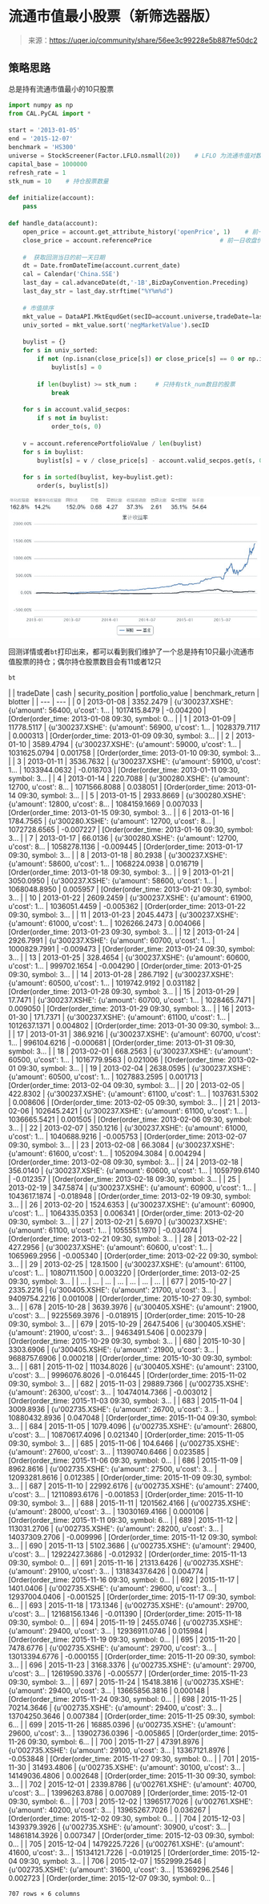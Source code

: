 

# 流通市值最小股票（新筛选器版）

> 来源：https://uqer.io/community/share/56ee3c99228e5b887fe50dc2

## 策略思路

总是持有流通市值最小的10只股票

```py
import numpy as np
from CAL.PyCAL import *

start = '2013-01-05'
end = '2015-12-07'
benchmark = 'HS300'
universe = StockScreener(Factor.LFLO.nsmall(20))    # LFLO 为流通市值对数，LCAP 为总市值对数
capital_base = 1000000
refresh_rate = 1
stk_num = 10    # 持仓股票数量

def initialize(account):
    pass

def handle_data(account): 
    open_price = account.get_attribute_history('openPrice', 1)    # 前一日开盘价
    close_price = account.referencePrice                   # 前一日收盘价
    
    #  获取回测当日的前一天日期
    dt = Date.fromDateTime(account.current_date)
    cal = Calendar('China.SSE')
    last_day = cal.advanceDate(dt,'-1B',BizDayConvention.Preceding)            #计算出倒数第一个交易日
    last_day_str = last_day.strftime("%Y%m%d")
    
    # 市值排序
    mkt_value = DataAPI.MktEqudGet(secID=account.universe,tradeDate=last_day_str,field="secID,negMarketValue",pandas="1")
    univ_sorted = mkt_value.sort('negMarketValue').secID
    
    buylist = {}
    for s in univ_sorted: 
        if not (np.isnan(close_price[s]) or close_price[s] == 0 or np.isnan(open_price[s]) or open_price[s] == 0):
            buylist[s] = 0
            
        if len(buylist) >= stk_num :     # 只持有stk_num数目的股票
            break
    
    for s in account.valid_secpos:
        if s not in buylist:
            order_to(s, 0)
            
    v = account.referencePortfolioValue / len(buylist) 
    for s in buylist:
        buylist[s] = v / close_price[s] - account.valid_secpos.get(s, 0)
    
    for s in sorted(buylist, key=buylist.get):
        order(s, buylist[s])
```

![](img/20160730162902.jpg)

回测详情或者`bt`打印出来，都可以看到我们维护了一个总是持有10只最小流通市值股票的持仓；偶尔持仓股票数目会有11或者12只

```py
bt
```


| | tradeDate | cash | security_position | portfolio_value | benchmark_return | blotter |
| --- | --- |
| 0 | 2013-01-08 | 3352.2479 | {u'300237.XSHE': {u'amount': 56400, u'cost': 1... | 1017415.8479 | -0.004200 | [Order(order_time: 2013-01-08 09:30, symbol: 0... |
| 1 | 2013-01-09 | 11778.5117 | {u'300237.XSHE': {u'amount': 56900, u'cost': 1... | 1028379.7117 | 0.000313 | [Order(order_time: 2013-01-09 09:30, symbol: 3... |
| 2 | 2013-01-10 | 3589.4794 | {u'300237.XSHE': {u'amount': 59000, u'cost': 1... | 1031625.0794 | 0.001758 | [Order(order_time: 2013-01-10 09:30, symbol: 3... |
| 3 | 2013-01-11 | 3536.7632 | {u'300237.XSHE': {u'amount': 59100, u'cost': 1... | 1033944.0632 | -0.018703 | [Order(order_time: 2013-01-11 09:30, symbol: 3... |
| 4 | 2013-01-14 | 220.7088 | {u'300280.XSHE': {u'amount': 12700, u'cost': 8... | 1071566.8088 | 0.038051 | [Order(order_time: 2013-01-14 09:30, symbol: 3... |
| 5 | 2013-01-15 | 2933.8669 | {u'300280.XSHE': {u'amount': 12800, u'cost': 8... | 1084159.1669 | 0.007033 | [Order(order_time: 2013-01-15 09:30, symbol: 3... |
| 6 | 2013-01-16 | 1784.7565 | {u'300280.XSHE': {u'amount': 12700, u'cost': 8... | 1072728.6565 | -0.007227 | [Order(order_time: 2013-01-16 09:30, symbol: 3... |
| 7 | 2013-01-17 | 66.0136 | {u'300280.XSHE': {u'amount': 12700, u'cost': 8... | 1058278.1136 | -0.009445 | [Order(order_time: 2013-01-17 09:30, symbol: 3... |
| 8 | 2013-01-18 | 80.2938 | {u'300237.XSHE': {u'amount': 58600, u'cost': 1... | 1068224.0938 | 0.016719 | [Order(order_time: 2013-01-18 09:30, symbol: 3... |
| 9 | 2013-01-21 | 3050.0950 | {u'300237.XSHE': {u'amount': 58600, u'cost': 1... | 1068048.8950 | 0.005957 | [Order(order_time: 2013-01-21 09:30, symbol: 3... |
| 10 | 2013-01-22 | 2609.2459 | {u'300237.XSHE': {u'amount': 61900, u'cost': 1... | 1036051.4459 | -0.005362 | [Order(order_time: 2013-01-22 09:30, symbol: 3... |
| 11 | 2013-01-23 | 2045.4473 | {u'300237.XSHE': {u'amount': 61000, u'cost': 1... | 1026266.2473 | 0.004066 | [Order(order_time: 2013-01-23 09:30, symbol: 3... |
| 12 | 2013-01-24 | 2926.7991 | {u'300237.XSHE': {u'amount': 60700, u'cost': 1... | 1000829.7991 | -0.009473 | [Order(order_time: 2013-01-24 09:30, symbol: 3... |
| 13 | 2013-01-25 | 328.4654 | {u'300237.XSHE': {u'amount': 60600, u'cost': 1... | 999702.1654 | -0.004290 | [Order(order_time: 2013-01-25 09:30, symbol: 3... |
| 14 | 2013-01-28 | 286.7192 | {u'300237.XSHE': {u'amount': 60500, u'cost': 1... | 1019742.9192 | 0.031182 | [Order(order_time: 2013-01-28 09:30, symbol: 3... |
| 15 | 2013-01-29 | 17.7471 | {u'300237.XSHE': {u'amount': 60700, u'cost': 1... | 1028465.7471 | 0.009050 | [Order(order_time: 2013-01-29 09:30, symbol: 3... |
| 16 | 2013-01-30 | 171.7371 | {u'300237.XSHE': {u'amount': 61100, u'cost': 1... | 1012637.1371 | 0.004802 | [Order(order_time: 2013-01-30 09:30, symbol: 3... |
| 17 | 2013-01-31 | 386.9216 | {u'300237.XSHE': {u'amount': 60700, u'cost': 1... | 996104.6216 | -0.000681 | [Order(order_time: 2013-01-31 09:30, symbol: 3... |
| 18 | 2013-02-01 | 668.2563 | {u'300237.XSHE': {u'amount': 60500, u'cost': 1... | 1016779.9563 | 0.021006 | [Order(order_time: 2013-02-01 09:30, symbol: 3... |
| 19 | 2013-02-04 | 2638.0595 | {u'300237.XSHE': {u'amount': 60500, u'cost': 1... | 1027883.2595 | 0.001713 | [Order(order_time: 2013-02-04 09:30, symbol: 3... |
| 20 | 2013-02-05 | 422.8302 | {u'300237.XSHE': {u'amount': 61100, u'cost': 1... | 1037631.5302 | 0.008606 | [Order(order_time: 2013-02-05 09:30, symbol: 3... |
| 21 | 2013-02-06 | 102645.2421 | {u'300237.XSHE': {u'amount': 61100, u'cost': 1... | 1036665.5421 | 0.001505 | [Order(order_time: 2013-02-06 09:30, symbol: 3... |
| 22 | 2013-02-07 | 350.1216 | {u'300237.XSHE': {u'amount': 61000, u'cost': 1... | 1040688.9216 | -0.005753 | [Order(order_time: 2013-02-07 09:30, symbol: 3... |
| 23 | 2013-02-08 | 66.3084 | {u'300237.XSHE': {u'amount': 61600, u'cost': 1... | 1052094.3084 | 0.004294 | [Order(order_time: 2013-02-08 09:30, symbol: 3... |
| 24 | 2013-02-18 | 356.0140 | {u'300237.XSHE': {u'amount': 60600, u'cost': 1... | 1059799.6140 | -0.012357 | [Order(order_time: 2013-02-18 09:30, symbol: 3... |
| 25 | 2013-02-19 | 347.5874 | {u'300237.XSHE': {u'amount': 60900, u'cost': 1... | 1043617.1874 | -0.018948 | [Order(order_time: 2013-02-19 09:30, symbol: 3... |
| 26 | 2013-02-20 | 1524.6353 | {u'300237.XSHE': {u'amount': 60900, u'cost': 1... | 1064335.0353 | 0.006341 | [Order(order_time: 2013-02-20 09:30, symbol: 3... |
| 27 | 2013-02-21 | 5.6970 | {u'300237.XSHE': {u'amount': 61100, u'cost': 1... | 1055551.1970 | -0.034074 | [Order(order_time: 2013-02-21 09:30, symbol: 3... |
| 28 | 2013-02-22 | 427.2956 | {u'300237.XSHE': {u'amount': 60600, u'cost': 1... | 1065969.2956 | -0.005340 | [Order(order_time: 2013-02-22 09:30, symbol: 3... |
| 29 | 2013-02-25 | 128.1500 | {u'300237.XSHE': {u'amount': 61100, u'cost': 1... | 1080711.1500 | 0.003220 | [Order(order_time: 2013-02-25 09:30, symbol: 3... |
| ... | ... | ... | ... | ... | ... | ... |
| 677 | 2015-10-27 | 2335.2216 | {u'300405.XSHE': {u'amount': 21700, u'cost': 3... | 9409754.2216 | 0.001008 | [Order(order_time: 2015-10-27 09:30, symbol: 3... |
| 678 | 2015-10-28 | 3639.3976 | {u'300405.XSHE': {u'amount': 21900, u'cost': 3... | 9225569.3976 | -0.018915 | [Order(order_time: 2015-10-28 09:30, symbol: 3... |
| 679 | 2015-10-29 | 2647.5406 | {u'300405.XSHE': {u'amount': 21900, u'cost': 3... | 9463491.5406 | 0.002379 | [Order(order_time: 2015-10-29 09:30, symbol: 3... |
| 680 | 2015-10-30 | 3303.6906 | {u'300405.XSHE': {u'amount': 21900, u'cost': 3... | 9688757.6906 | 0.000218 | [Order(order_time: 2015-10-30 09:30, symbol: 3... |
| 681 | 2015-11-02 | 11034.8026 | {u'300405.XSHE': {u'amount': 23100, u'cost': 3... | 9996076.8026 | -0.016445 | [Order(order_time: 2015-11-02 09:30, symbol: 3... |
| 682 | 2015-11-03 | 29889.7366 | {u'002735.XSHE': {u'amount': 26300, u'cost': 3... | 10474014.7366 | -0.003012 | [Order(order_time: 2015-11-03 09:30, symbol: 3... |
| 683 | 2015-11-04 | 3009.8936 | {u'002735.XSHE': {u'amount': 26700, u'cost': 3... | 10880432.8936 | 0.047048 | [Order(order_time: 2015-11-04 09:30, symbol: 3... |
| 684 | 2015-11-05 | 1079.4096 | {u'002735.XSHE': {u'amount': 26800, u'cost': 3... | 10870617.4096 | 0.021340 | [Order(order_time: 2015-11-05 09:30, symbol: 3... |
| 685 | 2015-11-06 | 104.6466 | {u'002735.XSHE': {u'amount': 27600, u'cost': 3... | 11390740.6466 | 0.023585 | [Order(order_time: 2015-11-06 09:30, symbol: 0... |
| 686 | 2015-11-09 | 8962.8616 | {u'002735.XSHE': {u'amount': 27500, u'cost': 3... | 12093281.8616 | 0.012385 | [Order(order_time: 2015-11-09 09:30, symbol: 3... |
| 687 | 2015-11-10 | 22992.6176 | {u'002735.XSHE': {u'amount': 27400, u'cost': 3... | 12110893.6176 | -0.001853 | [Order(order_time: 2015-11-10 09:30, symbol: 3... |
| 688 | 2015-11-11 | 1201562.4166 | {u'002735.XSHE': {u'amount': 28000, u'cost': 3... | 13030169.4166 | 0.000106 | [Order(order_time: 2015-11-11 09:30, symbol: 6... |
| 689 | 2015-11-12 | 113031.2706 | {u'002735.XSHE': {u'amount': 28200, u'cost': 3... | 14037309.2706 | -0.009996 | [Order(order_time: 2015-11-12 09:30, symbol: 3... |
| 690 | 2015-11-13 | 5102.3686 | {u'002735.XSHE': {u'amount': 29400, u'cost': 3... | 12922427.3686 | -0.012932 | [Order(order_time: 2015-11-13 09:30, symbol: 0... |
| 691 | 2015-11-16 | 21313.6426 | {u'002735.XSHE': {u'amount': 29100, u'cost': 3... | 13183437.6426 | 0.004774 | [Order(order_time: 2015-11-16 09:30, symbol: 0... |
| 692 | 2015-11-17 | 1401.0406 | {u'002735.XSHE': {u'amount': 29600, u'cost': 3... | 12937004.0406 | -0.001525 | [Order(order_time: 2015-11-17 09:30, symbol: 6... |
| 693 | 2015-11-18 | 173.1346 | {u'002735.XSHE': {u'amount': 29700, u'cost': 3... | 12168156.1346 | -0.011390 | [Order(order_time: 2015-11-18 09:30, symbol: 0... |
| 694 | 2015-11-19 | 2455.0746 | {u'002735.XSHE': {u'amount': 29400, u'cost': 3... | 12936911.0746 | 0.015984 | [Order(order_time: 2015-11-19 09:30, symbol: 0... |
| 695 | 2015-11-20 | 7478.6776 | {u'002735.XSHE': {u'amount': 29700, u'cost': 3... | 13013394.6776 | -0.000155 | [Order(order_time: 2015-11-20 09:30, symbol: 3... |
| 696 | 2015-11-23 | 3168.3376 | {u'002735.XSHE': {u'amount': 29700, u'cost': 3... | 12619590.3376 | -0.005577 | [Order(order_time: 2015-11-23 09:30, symbol: 3... |
| 697 | 2015-11-24 | 15418.3816 | {u'002735.XSHE': {u'amount': 29400, u'cost': 3... | 13665856.3816 | 0.000148 | [Order(order_time: 2015-11-24 09:30, symbol: 0... |
| 698 | 2015-11-25 | 70214.3646 | {u'002735.XSHE': {u'amount': 29400, u'cost': 3... | 13704250.3646 | 0.007384 | [Order(order_time: 2015-11-25 09:30, symbol: 6... |
| 699 | 2015-11-26 | 16885.0396 | {u'002735.XSHE': {u'amount': 29600, u'cost': 3... | 13902736.0396 | -0.005865 | [Order(order_time: 2015-11-26 09:30, symbol: 6... |
| 700 | 2015-11-27 | 47391.8976 | {u'002735.XSHE': {u'amount': 29100, u'cost': 3... | 13367121.8976 | -0.053848 | [Order(order_time: 2015-11-27 09:30, symbol: 0... |
| 701 | 2015-11-30 | 31493.4806 | {u'002735.XSHE': {u'amount': 30100, u'cost': 3... | 14149036.4806 | 0.002648 | [Order(order_time: 2015-11-30 09:30, symbol: 3... |
| 702 | 2015-12-01 | 2339.8786 | {u'002761.XSHE': {u'amount': 40700, u'cost': 3... | 13996263.8786 | 0.007089 | [Order(order_time: 2015-12-01 09:30, symbol: 6... |
| 703 | 2015-12-02 | 1396517.7026 | {u'002761.XSHE': {u'amount': 40200, u'cost': 3... | 13965267.7026 | 0.036267 | [Order(order_time: 2015-12-02 09:30, symbol: 0... |
| 704 | 2015-12-03 | 1439379.3926 | {u'002735.XSHE': {u'amount': 30900, u'cost': 3... | 14861814.3926 | 0.007347 | [Order(order_time: 2015-12-03 09:30, symbol: 0... |
| 705 | 2015-12-04 | 1479225.7226 | {u'002761.XSHE': {u'amount': 41600, u'cost': 3... | 15134121.7226 | -0.019125 | [Order(order_time: 2015-12-04 09:30, symbol: 3... |
| 706 | 2015-12-07 | 1552999.2546 | {u'002735.XSHE': {u'amount': 31600, u'cost': 3... | 15369296.2546 | 0.002723 | [Order(order_time: 2015-12-07 09:30, symbol: 0... |

```
707 rows × 6 columns
```


